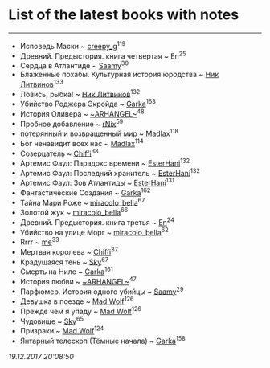 # List of the latest books with notes
---

* Исповедь Маски ~ [creepy_g](users/747/74743045-vkontakte)<sup>119</sup>
* Древний. Предыстория. книга четвертая ~ [En](users/333/333646551-vkontakte)<sup>25</sup>
* Сердца в Атлантиде ~ [Saamy](users/115/115226508-vkontakte)<sup>30</sup>
* Блаженные похабы. Культурная история юродства ~ [Ник Литвинов](users/241/241974816-vkontakte)<sup>133</sup>
* Ловись, рыбка! ~ [Ник Литвинов](users/241/241974816-vkontakte)<sup>132</sup>
* Убийство Роджера Экройда ~ [Garka](users/115/115753719718250012620-google)<sup>163</sup>
* История Оливера ~ [~ARHANGEL~](users/642/64251996-vkontakte)<sup>48</sup>
* Пробное добавление ~ [rNix](users/115/115622071-twitter)<sup>59</sup>
* потерянный и возвращенный мир ~ [Madlax](users/158/158304782-vkontakte)<sup>118</sup>
* Бог ненавидит всех нас ~ [Madlax](users/158/158304782-vkontakte)<sup>114</sup>
* Созерцатель ~ [Chiffi](users/105/105831994080785626680-google)<sup>38</sup>
* Артемис Фаул: Парадокс времени ~ [EsterHani](users/305/30558181-vkontakte)<sup>132</sup>
* Артемис Фаул: Последний хранитель ~ [EsterHani](users/305/30558181-vkontakte)<sup>132</sup>
* Артемис Фаул: Зов Атлантиды ~ [EsterHani](users/305/30558181-vkontakte)<sup>131</sup>
* Фантастические Создания ~ [Garka](users/115/115753719718250012620-google)<sup>162</sup>
* Тайна Мари Роже ~ [miracolo_bella](users/180/180139283-vkontakte)<sup>67</sup>
* Золотой жук ~ [miracolo_bella](users/180/180139283-vkontakte)<sup>66</sup>
* Древний. Предыстория. книга третья ~ [En](users/333/333646551-vkontakte)<sup>24</sup>
* Убийство на улице Морг ~ [miracolo_bella](users/180/180139283-vkontakte)<sup>62</sup>
* Rrrr ~ [me](users/381/381417697-yandex)<sup>33</sup>
* Мертвая королева ~ [Chiffi](users/105/105831994080785626680-google)<sup>37</sup>
* Крадущаяся тень ~ [Sky](users/118/118049897850017649660-google)<sup>67</sup>
* Смерть на Ниле ~ [Garka](users/115/115753719718250012620-google)<sup>161</sup>
* История любви ~ [~ARHANGEL~](users/642/64251996-vkontakte)<sup>47</sup>
* Парфюмер. История одного убийцы ~ [Saamy](users/115/115226508-vkontakte)<sup>29</sup>
* Девушка в поезде ~ [Mad Wolf](users/947/94738840-vkontakte)<sup>126</sup>
* Прежде чем я упаду ~ [Mad Wolf](users/947/94738840-vkontakte)<sup>126</sup>
* Чудовище ~ [Sky](users/118/118049897850017649660-google)<sup>65</sup>
* Призраки ~ [Mad Wolf](users/947/94738840-vkontakte)<sup>124</sup>
* Янтарный телескоп (Тёмные начала) ~ [Garka](users/115/115753719718250012620-google)<sup>158</sup>


_19.12.2017 20:08:50_
